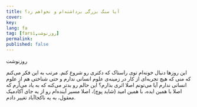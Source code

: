 ```yaml
---
title: آیا سنگ بزرگی برداشته‌ام و نخواهم زد؟
cover:
key: 
lang: fa
tag: [farsi,روزنوشت]
permalink: 
published: false
---
```


روزنوشت
<!--more-->

این روزها دنبال خونه‌ام توی راستاک که دکتری رو شروع کنم. مرتب به این فکر می‌کنم که منی که هیچ تجربه‌ای از کار در زمینه‌ی علوم انسانی ندارم و حتی شناختی هم از علوم انسانی ندارم آیا می‌تونم اصلا اثری بذارم؟ این حالم رو بدتر می‌کنه که به یاد می‌آرم که اصلا با همین ایده، با همین امید (شاید پوچ)، اصلا مسیر آینده‌ام رو از یه جای آکادمیک معقول، به یه ناکجاآباد تغییر دادم.
 
